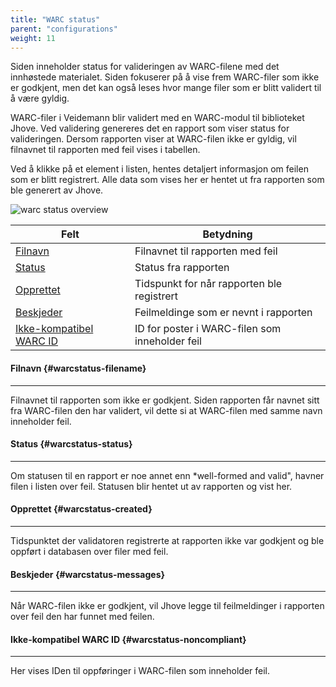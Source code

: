 ```yaml
---
title: "WARC status"
parent: "configurations"
weight: 11
---
```



Siden inneholder status for valideringen av WARC-filene med det innhøstede materialet. Siden fokuserer på å vise frem
WARC-filer som ikke er godkjent, men det kan også leses hvor mange filer som er blitt validert til å være gyldig.

WARC-filer i Veidemann blir validert med en WARC-modul til biblioteket Jhove. Ved validering genereres det en rapport
som viser status for valideringen. Dersom rapporten viser at WARC-filen ikke er gyldig, vil filnavnet til rapporten med
feil vises i tabellen.  

Ved å klikke på et element i listen, hentes detaljert informasjon om feilen som er blitt registrert. Alle data som vises
her er hentet ut fra rapporten som ble generert av Jhove.


![warc status overview](/img/warcstatus/veidemann_dashboard_warcstatus_overview.png)

Felt                                                | Betydning
----------------------------------------------------|------------------------------------------------------
[Filnavn](#warcstatus-filename)                     | Filnavnet til rapporten med feil
[Status](#warcstatus-status)                        | Status fra rapporten
[Opprettet](#warcstatus-created)                    | Tidspunkt for når rapporten ble registrert
[Beskjeder](#warcstatus-messages)                   | Feilmeldinge som er nevnt i rapporten 
[Ikke-kompatibel WARC ID](#warcstatus-noncompliant) | ID for poster i WARC-filen som inneholder feil


#### Filnavn {#warcstatus-filename}
------------------------------------
Filnavnet til rapporten som ikke er godkjent. Siden rapporten får navnet sitt fra WARC-filen den har validert, vil dette
si at WARC-filen med samme navn inneholder feil. 


#### Status {#warcstatus-status}
---------------------------------
Om statusen til en rapport er noe annet enn *well-formed and valid", havner filen i listen over feil. Statusen blir 
hentet ut av rapporten og vist her.


#### Opprettet {#warcstatus-created}
-------------------------------------
Tidspunktet der validatoren registrerte at rapporten ikke var godkjent og ble oppført i databasen over filer med feil.

#### Beskjeder {#warcstatus-messages}
--------------------------------------
Når WARC-filen ikke er godkjent, vil Jhove legge til feilmeldinger i rapporten over feil den har funnet med feilen.


#### Ikke-kompatibel WARC ID {#warcstatus-noncompliant}
--------------------------------------------------------
Her vises IDen til oppføringer i WARC-filen som inneholder feil.